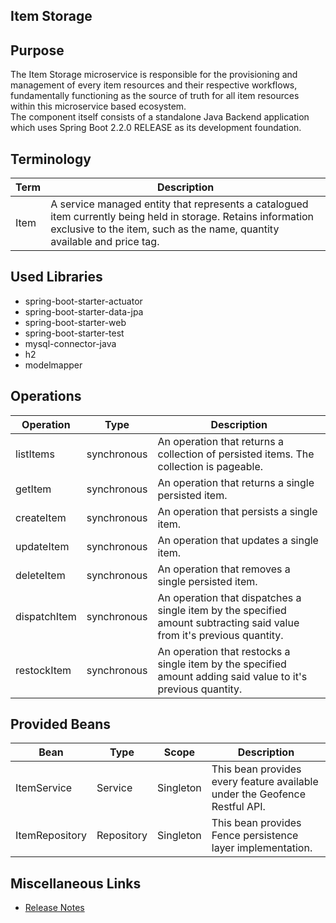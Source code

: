 ## Item Storage

## Purpose

The Item Storage microservice is responsible for the provisioning and management of every item resources and their respective workflows, fundamentally functioning as the source of truth for all item resources within this microservice based ecosystem.<br>
The component itself consists of a standalone Java Backend application which uses Spring Boot 2.2.0 RELEASE as its development foundation.

## Terminology
 | Term | Description |
 | ---- | --- |
 | Item| A service managed entity that represents a catalogued item currently being held in storage. Retains information exclusive to the item, such as the name, quantity available and price tag.
 
 ## Used Libraries 
  * spring-boot-starter-actuator
  * spring-boot-starter-data-jpa
  * spring-boot-starter-web 
  * spring-boot-starter-test
  * mysql-connector-java
  * h2
  * modelmapper
 
## Operations
 | Operation | Type | Description |
 | ---- | --- | --- |
| listItems |synchronous| An operation that returns a collection of persisted items. The collection is pageable.
| getItem |synchronous|An operation that returns a single persisted item.
| createItem |synchronous| An operation that persists a single item.
| updateItem |synchronous| An operation that updates a single item.
| deleteItem |synchronous| An operation that removes a single persisted item.
| dispatchItem |synchronous| An operation that dispatches a single item by the specified amount subtracting said value from it's previous quantity.
| restockItem |synchronous| An operation that restocks a single item by the specified amount adding said value to it's previous quantity.

## Provided Beans
 | Bean | Type | Scope | Description |
 | ---- | --- | --- |--- |
 | ItemService | Service | Singleton | This bean provides every feature available under the Geofence Restful API. 
 | ItemRepository | Repository | Singleton | This bean provides Fence persistence layer implementation.

## Miscellaneous Links
* [Release Notes](https://github.com/cf-training-springboot-2019/item-storage/tree/WEEK-1/CHANGELOG.md)